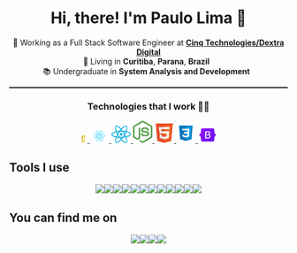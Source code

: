 <h1 align="center">
  Hi, there! I'm Paulo Lima 🤘️
</h1>

<p align="center">
   👔️ Working as a Full Stack Software Engineer at <b><a href="https://www.cinqtechnologies.com/">Cinq Technologies/Dextra Digital</a></b> 
   </br>
   📌 Living in <b>Curitiba</b>, <b>Parana</b>, <b>Brazil</b> &nbsp; 
   </br>
   📚️ Undergraduate in <b>System Analysis and Development</b> &nbsp;
</p>

<hr style="border-top: 1px dotted"/>

<h3 align="center">
  Technologies that I work 👨‍💻️
</h3>

<p align=center>
  <a href="https://paulophlp.github.io/portfolio/">
    <img src="images/technologies/javascript.png" width="14px" height="14px"/>
  </a>
  <a href="https://paulophlp.github.io/portfolio/">
    <img src="images/technologies/react.png" width=7%/>
  </a>
  <a href="https://paulophlp.github.io/portfolio/">
    <img src="images/technologies/native.png" width=7%/>
  </a>
  <a href="https://paulophlp.github.io/portfolio/">
    <img src="images/technologies/node.png" width=7%/>
  </a>
  <a href="https://paulophlp.github.io/portfolio/">
    <img src="images/technologies/html.png" width=7%/>
  </a>
  <a href="https://paulophlp.github.io/portfolio/">
    <img src="images/technologies/css.png" width=7%/>
  </a>
  <a href="https://paulophlp.github.io/portfolio/">
    <img src="images/technologies/bootstrap.png" width=7%/>
  </a>
</p>

## Tools I use
<p align=center><a href="https://avinal.is-a.dev/avinal"><img src="images/vscode-plain.svg" width=7%><img src="images/debian-plain.svg" width=7%><img src="images/ubuntu-plain.svg" width=7%><img src="images/gradle-plain.svg" width=7%><img src="images/github-original.svg" width=7%><img src="images/gitlab-original.svg" width=7%><img src="images/docker-original.svg" width=7%><img src="images/visualstudio-plain.svg" width=7%><img src="images/git-plain.svg" width=7%><img src="images/intellijidea.svg" width=7%><img src="images/clion.svg" width=7%><img src="images/firefox-original.svg" width=7%></a></p>

## You can find me on
<p align=center><a href="https://www.linkedin.com/in/avinal/"><img src="images/linkedin-original.svg" width=7%></a><a href="https://www.instagram.com/avinal.k/"><img src="images/instagram.svg" width=7%></a><a href="https://twitter.com/Avinal_"><img src="images/twitter-original.svg" width=7%></a><a href="https://www.facebook.com/avinal.k"><img src="images/facebook-original.svg" width=7%></a></p>
